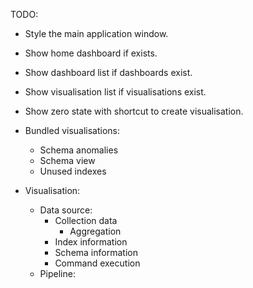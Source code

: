 TODO:

- Style the main application window.
- Show home dashboard if exists.
- Show dashboard list if dashboards exist.
- Show visualisation list if visualisations exist.
- Show zero state with shortcut to create visualisation.

- Bundled visualisations:
  - Schema anomalies
  - Schema view
  - Unused indexes

- Visualisation:
  - Data source:
    - Collection data
      - Aggregation
    - Index information
    - Schema information
    - Command execution
  - Pipeline:
